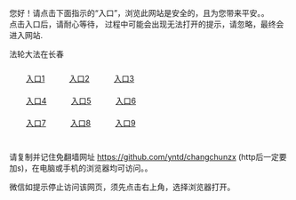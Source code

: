 您好！请点击下面指示的“入口”，浏览此网站是安全的，且为您带来平安。。 <br/>
点击入口后，请耐心等待， 过程中可能会出现无法打开的提示，请忽略，最终会进入网站. </br>

法轮大法在长春<br/>
<div style="padding:10px"><a style="margin:20px" target="_blank" href="https://du9acy1rp8x3f.cloudfront.net/2Qpsp?imadjqit" id="ccLink1" rel="nofollow">入口1</a> <a target="_blank" style="margin:20px" href="https://d1ncl9odpqnnd1.cloudfront.net/2Qpsp?nexvbjwr" id="ccLink2" rel="nofollow">入口2</a> <a style="margin:20px" target="_blank" href="https://d1jy4b1g874e0b.cloudfront.net/2Qpsp?giobq" id="ccLink3" rel="nofollow">入口3</a></div>

<div style="padding:10px" ><a style="margin:20px" target="_blank" href="https://du9acy1rp8x3f.cloudfront.net/2Qpsp?imadjqit" id="ccLink4" rel="nofollow">入口4</a> <a style="margin:20px" href="https://d1ncl9odpqnnd1.cloudfront.net/2Qpsp?nexvbjwr" target="_blank" id="ccLink5" rel="nofollow">入口5</a> <a style="margin:20px" href="https://d1jy4b1g874e0b.cloudfront.net/2Qpsp?giobq" target="_blank" id="ccLink6" rel="nofollow">入口6</a></div>

<div style="padding:10px"><a style="margin:20px" target="_blank" href="https://du9acy1rp8x3f.cloudfront.net/2Qpsp?imadjqit" id="ccLink7" rel="nofollow">入口7</a> <a style="margin:20px" href="https://d1ncl9odpqnnd1.cloudfront.net/2Qpsp?nexvbjwr" target="_blank" id="ccLink8" rel="nofollow">入口8</a> <a style="margin:20px" target="_blank" href="https://d1jy4b1g874e0b.cloudfront.net/2Qpsp?giobq" id="ccLink9" rel="nofollow">入口9</a></div>

<br/>



请复制并记住免翻墙网址 https://github.com/yntd/changchunzx (http后一定要加s)，在电脑或手机的浏览器均可访问。。<br/>

微信如提示停止访问该网页，须先点击右上角，选择浏览器打开。
